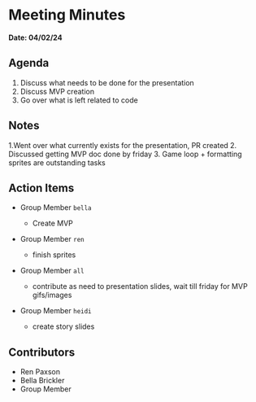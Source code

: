 # Meeting Minutes
**Date: 04/02/24**

## Agenda
1. Discuss what needs to be done for the presentation
2. Discuss MVP creation
3. Go over what is left related to code

## Notes
1.Went over what currently exists for the presentation, PR created
2. Discussed getting MVP doc done by friday
3. Game loop + formatting sprites are outstanding tasks

## Action Items
* Group Member `bella`
    * Create MVP

* Group Member `ren`
    * finish sprites

* Group Member `all`
    * contribute as need to presentation slides, wait till friday for MVP gifs/images

* Group Member `heidi`
    * create story slides



## Contributors
* Ren Paxson
* Bella Brickler
* Group Member